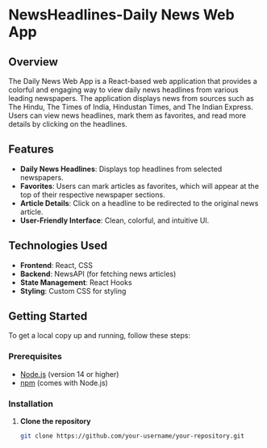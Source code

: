 # NewsHeadlines-Daily News Web App

## Overview

The Daily News Web App is a React-based web application that provides a colorful and engaging way to view daily news headlines from various leading newspapers. The application displays news from sources such as The Hindu, The Times of India, Hindustan Times, and The Indian Express. Users can view news headlines, mark them as favorites, and read more details by clicking on the headlines.

## Features

- **Daily News Headlines**: Displays top headlines from selected newspapers.
- **Favorites**: Users can mark articles as favorites, which will appear at the top of their respective newspaper sections.
- **Article Details**: Click on a headline to be redirected to the original news article.
- **User-Friendly Interface**: Clean, colorful, and intuitive UI.

## Technologies Used

- **Frontend**: React, CSS
- **Backend**: NewsAPI (for fetching news articles)
- **State Management**: React Hooks
- **Styling**: Custom CSS for styling

## Getting Started

To get a local copy up and running, follow these steps:

### Prerequisites

- [Node.js](https://nodejs.org/) (version 14 or higher)
- [npm](https://www.npmjs.com/) (comes with Node.js)

### Installation

1. **Clone the repository**

   ```bash
   git clone https://github.com/your-username/your-repository.git
